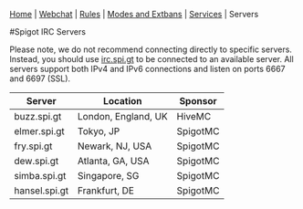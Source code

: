 [Home](index.php) | [Webchat](iris/) | [Rules](rules.php) | [Modes and Extbans](modes.php) | [Services](services.php) | Servers

#Spigot IRC Servers

Please note, we do not recommend connecting directly to specific servers.  Instead, you should use [irc.spi.gt](irc://irc.spi.gt) to be connected to an available server.  All servers support both IPv4 and IPv6 connections and listen on ports 6667 and 6697 (SSL).

| Server          | Location            | Sponsor          |
| --------------- | ------------------- | ---------------- |
| buzz.spi.gt     | London, England, UK | HiveMC           |
| elmer.spi.gt    | Tokyo, JP           | SpigotMC         |
| fry.spi.gt      | Newark, NJ, USA     | SpigotMC         |
| dew.spi.gt      | Atlanta, GA, USA    | SpigotMC         |
| simba.spi.gt    | Singapore, SG       | SpigotMC         |
| hansel.spi.gt   | Frankfurt, DE       | SpigotMC         |
